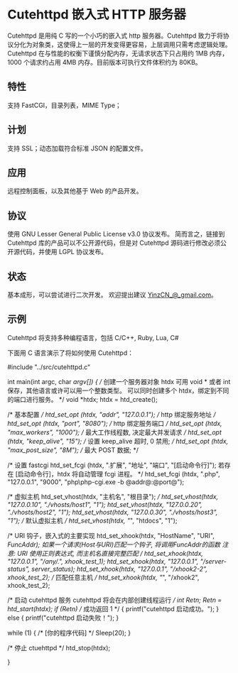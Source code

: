 Cutehttpd 嵌入式 HTTP 服务器
============================

Cutehttpd 是用纯 C 写的一个小巧的嵌入式 http 服务器。Cutehttpd 致力于将协议分化为对象类，这使得上一层的开发变得更容易，上层调用只需考虑逻辑处理。Cutehttpd 在与性能的权衡下谨慎分配内存，无请求状态下只占用约 1MB 内存，1000 个请求约占用 4MB 内存。目前版本可执行文件体积约为 80KB。


特性
----
支持 FastCGI，目录列表，MIME Type；


计划
----
支持 SSL；动态加载符合标准 JSON 的配置文件。


应用
----
远程控制面板，以及其他基于 Web 的产品开发。


协议
----
使用 GNU Lesser General Public License v3.0 协议发布。
简而言之，链接到 Cutehttpd 库的产品可以不公开源代码，但是对 Cutehttpd 源码进行修改必须公开源代码，并使用 LGPL 协议发布。


状态
----
基本成形，可以尝试进行二次开发。
欢迎提出建议 YinzCN_@_gmail.com。


示例
----
Cutehttpd 将支持多种编程语言，包括 C/C++, Ruby, Lua, C#

下面用 C 语言演示了将如何使用 Cutehttpd：


#include "../src/cutehttpd.c"

int
main(int argc, char *argv[])
{
  /*
    创建一个服务器对象 htdx
    可用 void * 或者 int 保存，其他语言或许可以用一个整数类型。
    可以同时创建多个 htdx，绑定到不同的端口进行服务。
  */
  void *htdx;
  htdx = htd_create();

  /*
    基本配置
  */
  htd_set_opt  (htdx, "addr", "127.0.0.1");   /* http 绑定服务地址 */
  htd_set_opt  (htdx, "port", "8080");        /* http 绑定服务端口 */
  htd_set_opt  (htdx, "max_workers", "1000"); /* 最大工作线程数, 决定最大并发请求 */
  htd_set_opt  (htdx, "keep_alive", "15");    /* 设置 keep_alive 超时, 0 禁用; */
  htd_set_opt  (htdx, "max_post_size", "8M"); /* 最大 POST 数据; */

  /*
    设置 fastcgi
    htd_set_fcgi (htdx, ".扩展", "地址", "端口", "[启动命令行]");
    若存在 [启动命令行]，htdx 将自动管理 fcgi 进程。
  */
  htd_set_fcgi (htdx, ".php", "127.0.0.1", "9000", "php\\php-cgi.exe -b @addr@:@port@");

  /*
    虚拟主机
    htd_set_vhost(htdx, "主机名", "根目录");
  */
  htd_set_vhost(htdx, "127.0.0.10", "./vhosts/host1", "1");
  htd_set_vhost(htdx, "127.0.0.20", "./vhosts/host2", "1");
  htd_set_vhost(htdx, "127.0.0.30", "./vhosts/host3", "1");
  /*
    默认虚拟主机
  */
  htd_set_vhost(htdx, "*", "htdocs", "1");

  /*
    URI 钩子，嵌入式的主要实现
    htd_set_xhook(htdx, "HostName", "URI", *FuncAddr);
    如果一个请求(Host与URI)匹配一个钩子, 将调用FuncAddr的函数
    注意: URI 使用正则表达式, 而主机名直接完整匹配
  */
  htd_set_xhook(htdx, "127.0.0.1", "/any/.*", xhook_test_1);
  htd_set_xhook(htdx, "127.0.0.1", "/server-status", server_status);
  htd_set_xhook(htdx, "127.0.0.1", "/xhook2-2", xhook_test_2);
  /*
    匹配任意主机
  */
  htd_set_xhook(htdx, "*", "/xhook2", xhook_test_2);

  /*
    启动 cutehttpd 服务
    cutehttpd 将会在内部创建线程运行
  */
  int Retn;
  Retn = htd_start(htdx);
  if (Retn) /* 成功返回 1 */
  {
    printf("cutehttpd 启动成功。");
  } else {
    printf("cutehttpd 启动失败！");
  }

  while (1) {
    /*
      [你的程序代码]
    */
    Sleep(20);
  }

  /*
    停止 ctuehttpd
  */
  htd_stop(htdx);

}
